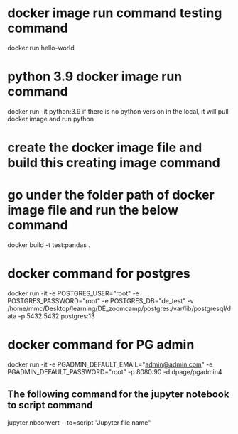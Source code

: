 # docker image run command testing command

docker run hello-world

# python 3.9 docker image run command

docker run -it python:3.9
if there is no python version in the local, it will pull docker image and run python

# create the docker image file and build this creating image command

# go under the folder path of docker image file and run the below command

docker build -t test:pandas .

# docker command for postgres

docker run -it -e POSTGRES_USER="root" -e POSTGRES_PASSWORD="root" -e POSTGRES_DB="de_test" -v /home/mmc/Desktop/learning/DE_zoomcamp/postgres:/var/lib/postgresql/data -p 5432:5432 postgres:13

# docker command for PG admin

docker run -it -e PGADMIN_DEFAULT_EMAIL="admin@admin.com" -e PGADMIN_DEFAULT_PASSWORD="root" -p 8080:90 -d dpage/pgadmin4

## The following command for the jupyter notebook to script command

jupyter nbconvert --to=script "Jupyter file name"
